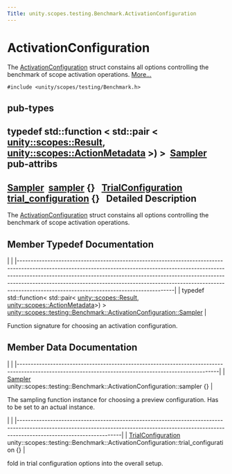 ```yaml
---
Title: unity.scopes.testing.Benchmark.ActivationConfiguration
---
```

        
ActivationConfiguration
=======================

The <a href="index.html" title="The ActivationConfiguration struct constains all options controlling the benchmark of scope activatio...">ActivationConfiguration</a> struct constains all options controlling the benchmark of scope activation operations. [More...](#details)

`#include <unity/scopes/testing/Benchmark.h>`

pub-types
-----------------------------------------

typedef std::function
&lt; std::pair
&lt; <a href="unity.scopes.Result.md">unity::scopes::Result</a>,
<a href="unity.scopes.ActionMetadata.md">unity::scopes::ActionMetadata</a> &gt;) &gt; 
<a href="#ad9b338829ebd254c9beccfb866e2a7e4">Sampler</a>
 
pub-attribs
------------------------------------------------

<a href="#ad9b338829ebd254c9beccfb866e2a7e4">Sampler</a> 
<a href="#a364c411f10d9f217b01f55f7167e89cd">sampler</a> {}
 
<a href="unity.scopes.testing.Benchmark.TrialConfiguration.md">TrialConfiguration</a> 
<a href="#a1f65dd91e904c04041e47507389a44bb">trial_configuration</a> {}
 
<span id="details"></span>
Detailed Description
--------------------

The <a href="index.html" title="The ActivationConfiguration struct constains all options controlling the benchmark of scope activatio...">ActivationConfiguration</a> struct constains all options controlling the benchmark of scope activation operations.

Member Typedef Documentation
----------------------------

<span id="ad9b338829ebd254c9beccfb866e2a7e4" class="anchor"></span>
|                                                                                                                                                                                                                                                                                                                                                                                |
|--------------------------------------------------------------------------------------------------------------------------------------------------------------------------------------------------------------------------------------------------------------------------------------------------------------------------------------------------------------------------------|
| typedef std::function&lt; std::pair&lt; <a href="unity.scopes.Result.md">unity::scopes::Result</a>, <a href="unity.scopes.ActionMetadata.md">unity::scopes::ActionMetadata</a>&gt;) &gt; <a href="#ad9b338829ebd254c9beccfb866e2a7e4">unity::scopes::testing::Benchmark::ActivationConfiguration::Sampler</a> |

Function signature for choosing an activation configuration.

Member Data Documentation
-------------------------

<span id="a364c411f10d9f217b01f55f7167e89cd" class="anchor"></span>
|                                                                                                                                                      |
|------------------------------------------------------------------------------------------------------------------------------------------------------|
| <a href="#ad9b338829ebd254c9beccfb866e2a7e4">Sampler</a> unity::scopes::testing::Benchmark::ActivationConfiguration::sampler {} |

The sampling function instance for choosing a preview configuration. Has to be set to an actual instance.

<span id="a1f65dd91e904c04041e47507389a44bb" class="anchor"></span>
|                                                                                                                                                                                                 |
|-------------------------------------------------------------------------------------------------------------------------------------------------------------------------------------------------|
| <a href="unity.scopes.testing.Benchmark.TrialConfiguration.md">TrialConfiguration</a> unity::scopes::testing::Benchmark::ActivationConfiguration::trial\_configuration {} |

fold in trial configuration options into the overall setup.

